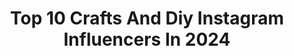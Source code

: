 ---
title: Top 10 Crafts And Diy Instagram Influencers In 2024
description: >-
  Find top crafts and diy Instagram influencers in 2024. Most popular hashtags: #ad #diyhomedecor #diygifts #craftideas.
platform: Instagram
hits: 67
text_top: See the most popular Instagram accounts on inBeat.
text_bottom: Our search engine holds 67 Instagram influencers like this for you to pitch.
profiles:
  - username: "fallfordiy"
    fullname: >-
      Francesca Stone
    bio: >-
      DIY YOUR DECOR - can’t buy it? DIY it! Decorating my small home with crafts & DIY! Award winning blogger Check out my latest book!👇
    location: "United Kingdom"
    followers: 98270
    engagement: 1631
    commentsToLikes: 0.059292
    id: ck5zuke3d2j290i14t06mfywg
    verified: false
    hashtags: "#likeabosch, #diyhomeprojects, #diyhomedecor, #livingroomdecor"
  - username: "amandaescoe"
    fullname: >-
      Amanda Escoe
    bio: >-
      Crafty mom to Raine & Rosalie Featured in Better Homes & Gardens & Holiday crafts 🧡 Artist/crafts/DIY/miniatures ✉️ raineandrosieco@gmail.com
    location: "United States"
    followers: 80227
    engagement: 1248
    commentsToLikes: 0.101193
    id: cl0driqysh25k0i23lggo37bk
    verified: false
    hashtags: "#cutehomedecor, #heartcake, #clayarts, #eastercrafts"
  - username: "greeneclecticmama"
    fullname: >-
      Alicia- Family Lifestyle
    bio: >-
      @adage 2x🥇Winner-Sharing my favorites & ways to live an Eco-Friendly Life since 2016💚Kids Activities, Easy Crafts, DIY’s, Pets. Former Teacher⬇️email
    location: "United States"
    followers: 319451
    engagement: 633
    commentsToLikes: 0.013472
    id: ck5hp63vaqtft0i11hjbpghoa
    verified: false
    hashtags: "#craftsforkids, #activitiesforkids, #toyreviewer, #toyreview"
  - username: "thelittlepomegranate"
    fullname: >-
      Rumana @The Little Pomegranate
    bio: >-
      Craft/DIY lover, in-between motherhood, GP work🩺 & home reno🏠 Quarter-finalist:The Great British Sewing Bee BBC S4 Free Sewing Pattern⬇️
    location: "United Kingdom"
    followers: 30014
    engagement: 204
    commentsToLikes: 0.045194
    id: ck5pyf45zvpmd0i11qza6kaeb
    verified: false
    hashtags: "#cricutmade, #prym, #prymspiration, #sewingessentials"
  - username: "craftingwithcrazy"
    fullname: >-
      Jenn Talis - Crafts, DIY, Family Fun, Kid’s Activities, Travel
    bio: >-
      Handmade crafts, DIY Inspo & Family friendly activities Maker & Crafter Latina mom📍NJ / NY craftingwithcrazy@gmail.com
    location: "Puerto Rico"
    followers: 12998
    engagement: 146
    commentsToLikes: 0.607236
    id: ckt2ne15u3k1w0j232mu76g6i
    verified: false
    hashtags: "#makeitwithmichaels, #kidscrafts, #kidsactivities, #sensoryplay"
  - username: "making.marinos"
    fullname: >-
      Viviana- DIY Crafter & Content Creator
    bio: >-
      Crafts | DIY | Finds | Holidays | Treats NYer, Army wife & Latina girl mama x 3 Viviana@makingmarinos.com Click to shop my favorites and my blog ⬇️
    location: "United States"
    followers: 19799
    engagement: 130
    commentsToLikes: 0.310296
    id: ckmw1hr5987qu0j233yruypwg
    verified: false
    hashtags: "#backtoschoolshopping, #backtoschool, #backtoschooloutfit, #homegoodsfinds"
  - username: "craftingwithcatherine"
    fullname: >-
      Catherine
    bio: >-
      Crafts | DIY's | Holidays 🎥 Reels every Monday, Tuesday, Thursday, Friday & Sunday 💌 craftingwithcatherine@hotmail.com ⬇️ Links & other social pages
    location: "United States"
    followers: 132840
    engagement: 114
    commentsToLikes: 0.007543
    id: ck5hpv6xps0ru0i11xyvof84r
    verified: false
    hashtags: "#diygift, #cottagegardens, #christmashacks, #christmasbaking"
  - username: "thehedgehoghollow"
    fullname: >-
      Alexandra
    bio: >-
      A Brit crafting her US life. 🦔 Influencer, writer, entrepreneur, crafts & DIY expert! 🦔 #diy #craft #lifestyle www.thehedgehoghollow.com
    location: "United States"
    followers: 20401
    engagement: 62
    commentsToLikes: 0.132636
    id: ck0ue24kckc7e0i19kjgcrlu4
    verified: false
    hashtags: "#slc, #inkblending, #cardmaking, #sparkles"
  - username: "snapsbylynn"
    fullname: >-
      Lynn // mom + lifestyle
    bio: >-
      Upstate NY • wife • girl mom to Gabrielle & Evelyn • ♡ Follow me for tips on Motherhood, Crafts, DIY, Lifestyle, & Home. Let’s be friends!
    location: "United States"
    followers: 15318
    engagement: 277
    commentsToLikes: 0.174037
    id: ck13d2jqy3ci20i190hsqtlii
    verified: false
    hashtags: "#ad, #craftymom, #diymama, #pinterestmom"
  - username: "marciekdesigns"
    fullname: >-
      Marcie Kobernus
    bio: >-
      Columnist for @reclaimmag 💗#upcycles #crafts #diy 💗 Works out of a glammed up Chicken Shed💗 Sells out of #bristol Vintage Market BS1 3PY 💗WEBSITE ⬇️
    location: "United Kingdom"
    followers: 20849
    engagement: 190
    commentsToLikes: 0.149842
    id: ck55p22hd9nh40i11s86ivu1y
    verified: false
    hashtags: "#mycolourfulinterior, #upcycling, #upcycledfurniture, #myupcycledhome"
---